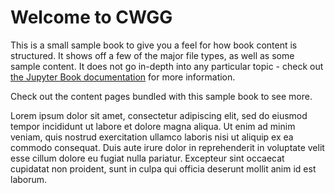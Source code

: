 # Welcome to CWGG

This is a small sample book to give you a feel for how book content is
structured. It shows off a few of the major file types, as well as some 
sample content. It does not go in-depth into any particular topic - check 
out [the Jupyter Book documentation](https://jupyterbook.org) for more information.

Check out the content pages bundled with this sample book to see more.

Lorem ipsum dolor sit amet, consectetur adipiscing elit, sed do eiusmod tempor incididunt ut labore et dolore 
magna aliqua. Ut enim ad minim veniam, quis nostrud exercitation ullamco laboris nisi ut aliquip ex ea commodo 
consequat. Duis aute irure dolor in reprehenderit in voluptate velit esse cillum dolore eu fugiat nulla pariatur. 
Excepteur sint occaecat cupidatat non proident, sunt in culpa qui officia deserunt mollit anim id est laborum.
